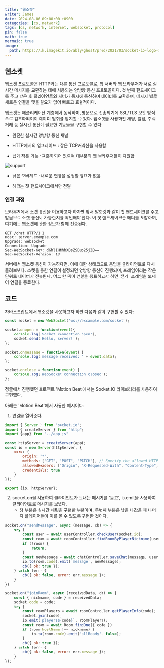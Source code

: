 ```yaml
---
title: "웹소켓"
writer: James
date: 2024-08-06 09:00:00 +0900
categories: [cs, network]
tags: [cs, network, internet, websocket, protocol]
pin: false
math: true
mermaid: true
image:
  path: https://ik.imagekit.io/ably/ghost/prod/2021/03/socket-io-logo-1.jpeg?tr=w-1728,q-50
---
```


## 웹소켓  

웹소켓 프로토콜은 HTTP와는 다른 통신 프로토콜로, 웹 서버와 웹 브라우저가 서로 실시간 메시지를 교환하는 데에 사용되는 양방향 통신 프로토콜이다. 첫 번째 핸드셰이크를 주고 받은 후 클라이언트와 서버가 동시에 통신하며 데이터를 교환하며, 메시지 별로 새로운 연결을 맺을 필요가 없어 빠르고 효율적이다.  

웹소켓은 애플리케이션 계층에서 동작하며, 평문으로 전송되기에 SSL/TLS 보안 방식으로 암호화되어야 데이터 탈취를 방지할 수 있다. 웹소켓을 사용하면 채팅, 알림, 주식 거래 등 실시간 통신이 필요한 기능들을 구현할 수 있다.  

- 완전한 실시간 양방향 통신 채널   

- HTTP에서의 업그레이드 : 같은 TCP커넥션을 사용함  

- 쉽게 적용 가능 : 표준화되어 있으며 대부분의 웹 브라우저들이 지원함

![support](https://www.researchgate.net/profile/Silvia-Santano-Guillen/publication/270686334/figure/fig35/AS:614248535310349@1523459671310/WebSocket-browser-support-25.png)

- 낮은 오버헤드 : 새로운 연결을 설정할 필요가 없음
  
- 헤더는 첫 핸드셰이크에서만 전달  

### 연결 과정  

브라우저에서 소켓 통신을 이용하고자 하자면 앞서 말한것과 같이 첫 핸드셰이크를 주고 받음으로 소켓 통신이 가능한지를 확인해야 한다. 이 첫 핸드셰이크는 헤더를 포함하며, 여기에는 웹소켓에 관한 정보가 함께 전송된다.  

```http
GET /chat HTTP/1.1
Host: server.example.com
Upgrade: websocket
Connection: Upgrade
Sec-WebSocket-Key: dGhlIHNhbXBsZSBub25jZQ==
Sec-WebSocket-Version: 13
```

서버에서 웹소켓 통신이 가능하다면, 이에 대한 상태코드로 응답을 클라이언트로 다시 돌려보낸다. 소켓을 통한 연결이 설정되면 양방향 통신이 진행되며, 프레임이라는 작은 단위로 데이터가 전송된다. 어느 한 쪽이 연결을 종료하고자 하면 '닫기' 프레임을 보내어 연결을 종료한다.  

## 코드  

자바스크립트에서 웹소켓을 사용하고자 하면 다음과 같이 구현할 수 있다:  

```javascript
const socket = new WebSocket('ws://excample.com/socket');

socket.onopen = function(event){
    console.log('Socket connection open');
    socket.send('Hello, server!');
};

socket.onmessage = function(event) {
    console.log('message received: ' + event.data);
};

socket.onclose = function(event) {
    console.log('WebSocket connection closed');
};
```

정글에서 진행했던 프로젝트 'Motion Beat'에서는 Socket.IO 라이브러리를 사용하여 구현했다.  

아래는 'Motion Beat'에서 사용한 예시이다: 

1. 연결을 열어준다.  
  
```javascript
import { Server } from "socket.io";
import { createServer } from "http";
import {app} from "../app.js"

const httpServer = createServer(app);
const io = new Server(httpServer, {
    cors: {
        origin: "*",
        methods: ["GET", "POST", "PATCH"], // Specify the allowed HTTP methods
        allowedHeaders: ["Origin", "X-Requested-With", "Content-Type", "Accept", "Authorization"], // Specify the allowed headers
        credentials: true
    }
});

export {io, httpServer};
```

2. socket.on을 사용하여 클라이언트가 보내는 메시지를 '듣고', io.emit을 사용하여 클라이언트로 메시지를 보냈다.  
   - 첫 부분은 실시간 채팅을 구현한 부분이며, 두번째 부분은 방을 나갔을 때 나머지 플레이어들이 이를 볼 수 있도록 구현한 것이다.  
  
```javascript
socket.on("sendMessage", async (message, cb) => {
    try {
        const user = await userController.checkUser(socket.id);
        const room = await roomController.findRoomByPlayerNickname(user.nickname);
        if (!room) {
            return;
        }
        const newMessage = await chatController.saveChat(message, user, room.code);
        io.to(room.code).emit(`message`, newMessage);
        cb({ ok: true });
    } catch (err) {
        cb({ ok: false, error: err.message });
    }
})     

socket.on("joinRoom", async (receivedData, cb) => {
    const { nickname, code } = receivedData;
    socket.code = code;
    try {
        const roomPlayers = await roomController.getPlayerInfo(code);
        socket.join(code);
        io.emit(`players${code}`, roomPlayers);
        const room = await Room.findOne({ code })
        if (room.hostName !== nickname) {
            io.to(room.code).emit('allReady', false);
        }
        cb({ ok: true });
    } catch (err) {
        cb({ ok: false, error: err.message });
    }
});
```
